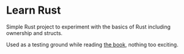 # Learn Rust

Simple Rust project to experiment with the basics of Rust including ownership and structs.

Used as a testing ground while reading [the book](https://doc.rust-lang.org/book/title-page.html), nothing too exciting.
